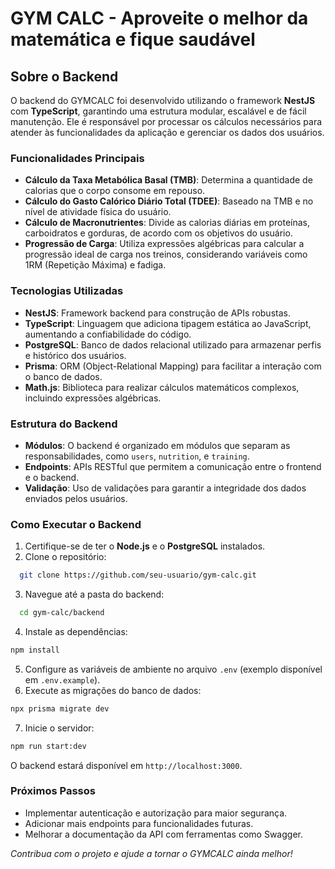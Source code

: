 # GYM CALC - Aproveite o melhor da matemática e fique saudável

## Sobre o Backend

O backend do GYMCALC foi desenvolvido utilizando o framework **NestJS** com **TypeScript**, garantindo uma estrutura modular, escalável e de fácil manutenção. Ele é responsável por processar os cálculos necessários para atender às funcionalidades da aplicação e gerenciar os dados dos usuários.

### Funcionalidades Principais
- **Cálculo da Taxa Metabólica Basal (TMB)**: Determina a quantidade de calorias que o corpo consome em repouso.
- **Cálculo do Gasto Calórico Diário Total (TDEE)**: Baseado na TMB e no nível de atividade física do usuário.
- **Cálculo de Macronutrientes**: Divide as calorias diárias em proteínas, carboidratos e gorduras, de acordo com os objetivos do usuário.
- **Progressão de Carga**: Utiliza expressões algébricas para calcular a progressão ideal de carga nos treinos, considerando variáveis como 1RM (Repetição Máxima) e fadiga.

### Tecnologias Utilizadas
- **NestJS**: Framework backend para construção de APIs robustas.
- **TypeScript**: Linguagem que adiciona tipagem estática ao JavaScript, aumentando a confiabilidade do código.
- **PostgreSQL**: Banco de dados relacional utilizado para armazenar perfis e histórico dos usuários.
- **Prisma**: ORM (Object-Relational Mapping) para facilitar a interação com o banco de dados.
- **Math.js**: Biblioteca para realizar cálculos matemáticos complexos, incluindo expressões algébricas.

### Estrutura do Backend
- **Módulos**: O backend é organizado em módulos que separam as responsabilidades, como `users`, `nutrition`, e `training`.
- **Endpoints**: APIs RESTful que permitem a comunicação entre o frontend e o backend.
- **Validação**: Uso de validações para garantir a integridade dos dados enviados pelos usuários.

### Como Executar o Backend
1. Certifique-se de ter o **Node.js** e o **PostgreSQL** instalados.
2. Clone o repositório:
```bash
  git clone https://github.com/seu-usuario/gym-calc.git
```
3. Navegue até a pasta do backend:
```bash
  cd gym-calc/backend
  ```
4. Instale as dependências:
```bash 
npm install
```
5. Configure as variáveis de ambiente no arquivo `.env` (exemplo disponível em `.env.example`).
6. Execute as migrações do banco de dados:
```bash
npx prisma migrate dev
```
7. Inicie o servidor:
```bash
npm run start:dev
```

O backend estará disponível em `http://localhost:3000`.

### Próximos Passos
- Implementar autenticação e autorização para maior segurança.
- Adicionar mais endpoints para funcionalidades futuras.
- Melhorar a documentação da API com ferramentas como Swagger.

*Contribua com o projeto e ajude a tornar o GYMCALC ainda melhor!*